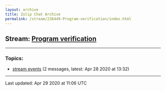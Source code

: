 ```yaml
---
layout: archive
title: Zulip Chat Archive
permalink: /stream/236449-Program-verification/index.html
---
```


## Stream: [Program verification](https://leanprover-community.github.io/archive/stream/236449-Program-verification/index.html)
---

### Topics:

* [stream events](topic/stream.20events.html) (2 messages, latest: Apr 28 2020 at 13:32)

<hr><p>Last updated: Apr 29 2020 at 11:06 UTC</p>
